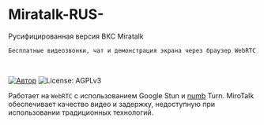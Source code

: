 # Miratalk-RUS-
Русифицированная версия ВКС Miratalk

`Бесплатные видеозвонки, чат и демонстрация экрана через браузер WebRTC`

<br>

[![Автор](https://img.shields.io/badge/Author-Miroslav-brightgreen.svg)](https://github.com/miroslavpejic85/mirotalk)
![License: AGPLv3](https://img.shields.io/badge/License-AGPLv3-blue.svg)

Работает на `WebRTC` с использованием Google Stun и [numb](http://numb.viagenie.ca/) Turn. MiroTalk обеспечивает качество видео и задержку, недоступную при использовании традиционных технологий.
